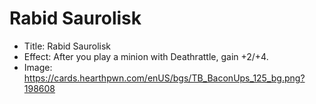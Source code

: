 # Rabid Saurolisk
- Title:  Rabid Saurolisk
- Effect:  After you play a minion with Deathrattle, gain +2/+4.
- Image:  https://cards.hearthpwn.com/enUS/bgs/TB_BaconUps_125_bg.png?198608
